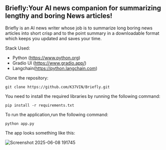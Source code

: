 ## Briefly:Your AI news companion for summarizing lengthy and boring News articles!

Briefly is an AI news writer whose job is to summarize long boring news articles into short crisp and to the point summary in a downloadable format which keeps you updated and saves your time.

Stack Used:

- Python (https://www.python.org)
- Gradio UI (https://www.gradio.app/)
- Langchain(https://python.langchain.com)

Clone the repository:

```
git clone https://github.com/K37VIN/Briefly.git
```

You need to install the required libraries by running the following command:

```
pip install -r requirements.txt
```

To run the application,run the following command:

```
python app.py
```

The app looks something like this:

![Screenshot 2025-06-08 191745](https://github.com/user-attachments/assets/cca2f864-3cc7-4131-ad78-25bfa17792bb)
